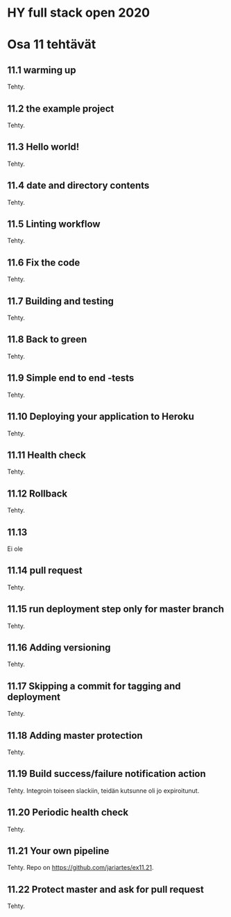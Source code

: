 # HY full stack open 2020

# Osa 11 tehtävät

## 11.1 warming up

Tehty.

## 11.2 the example project

Tehty.

## 11.3 Hello world!

Tehty.

## 11.4 date and directory contents

Tehty.

## 11.5 Linting workflow

Tehty.

## 11.6 Fix the code

Tehty.

## 11.7 Building and testing

Tehty.

## 11.8 Back to green

Tehty.

## 11.9 Simple end to end -tests

Tehty.

## 11.10 Deploying your application to Heroku

Tehty.

## 11.11 Health check

Tehty.

## 11.12 Rollback

Tehty.

## 11.13

Ei ole

## 11.14 pull request

Tehty.

## 11.15 run deployment step only for master branch

Tehty.

## 11.16 Adding versioning

Tehty.

## 11.17 Skipping a commit for tagging and deployment

Tehty.

## 11.18 Adding master protection

Tehty.

## 11.19 Build success/failure notification action

Tehty. Integroin toiseen slackiin, teidän kutsunne oli jo expiroitunut.

## 11.20 Periodic health check

Tehty.

## 11.21 Your own pipeline

Tehty. Repo on https://github.com/jariartes/ex11.21.

## 11.22 Protect master and ask for pull request

Tehty.
